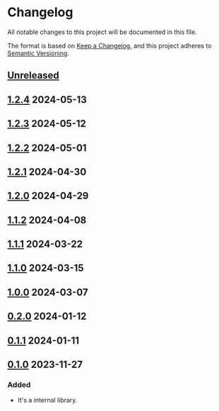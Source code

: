 # Changelog

All notable changes to this project will be documented in this file.

The format is based on [Keep a Changelog](https://keepachangelog.com/en/1.0.0/),
and this project adheres to [Semantic Versioning](https://semver.org/spec/v2.0.0.html).

## [Unreleased]

## [1.2.4] 2024-05-13

## [1.2.3] 2024-05-12

## [1.2.2] 2024-05-01

## [1.2.1] 2024-04-30

## [1.2.0] 2024-04-29

## [1.1.2] 2024-04-08

## [1.1.1] 2024-03-22

## [1.1.0] 2024-03-15

## [1.0.0] 2024-03-07

## [0.2.0] 2024-01-12

## [0.1.1] 2024-01-11

## [0.1.0] 2023-11-27

### Added

- It's a internal library.

[unreleased]: https://github.com/subquery/network-support/compare/v1.2.4...HEAD
[1.2.4]: https://github.com/subquery/network-support/releases/tag/v1.2.4
[1.2.3]: https://github.com/subquery/network-support/releases/tag/v1.2.3
[1.2.2]: https://github.com/subquery/network-support/releases/tag/v1.2.2
[1.2.1]: https://github.com/subquery/network-support/releases/tag/v1.2.1
[1.2.0]: https://github.com/subquery/network-support/releases/tag/v1.2.0
[1.1.2]: https://github.com/subquery/network-support/releases/tag/v1.1.2
[1.1.1]: https://github.com/subquery/network-support/releases/tag/v1.1.1
[1.1.0]: https://github.com/subquery/network-support/releases/tag/v1.1.0
[1.0.0]: https://github.com/subquery/network-support/releases/tag/v1.0.0
[0.2.0]: https://github.com/subquery/network-support/releases/tag/v0.2.0
[0.1.1]: https://github.com/subquery/network-support/releases/tag/v0.1.1
[0.1.0]: https://github.com/subquery/network-support/releases/tag/v0.1.0
